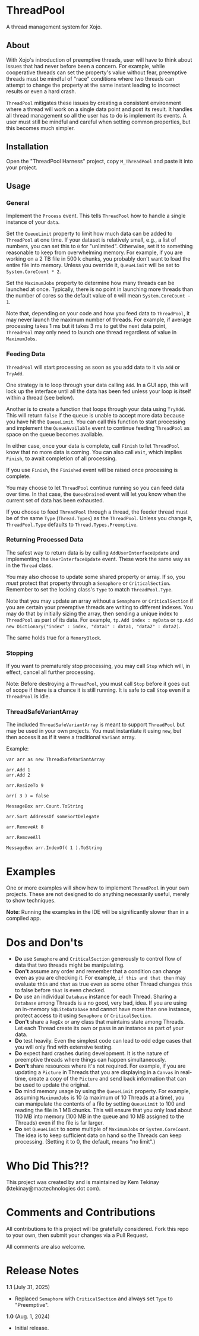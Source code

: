 # ThreadPool

A thread management system for Xojo.

## About

With Xojo's introduction of preemptive threads, user will have to think about issues that had never before been a concern. For example, while cooperative threads can set the property's value without fear, preemptive threads must be mindful of "race" conditions where two threads can attempt to change the property at the same instant leading to incorrect results or even a hard crash.

`ThreadPool` mitigates these issues by creating a consistent environment where a thread will work on a single data point and post its result. It handles all thread management so all the user has to do is implement its events. A user must still be mindful and careful when setting common properties, but this becomes much simpler.

## Installation

Open the "ThreadPool Harness" project, copy `M_ThreadPool` and paste it into your project.

## Usage

### General

Implement the `Process` event. This tells `ThreadPool` how to handle a single instance of your `data`.

Set the `QueueLimit` property to limit how much data can be added to `ThreadPool` at one time. If your dataset is relatively small, e.g., a list of numbers, you can set this to `0` for "unlimited". Otherwise, set it to something reasonable to keep from overwhelming memory. For example, if you are working on a 2 TB file in 500 k chunks, you probably don't want to load the entire file into memory. Unless you override it, `QueueLimit` will be set to `System.CoreCount * 2`.

Set the `MaximumJobs` property to determine how many threads can be launched at once. Typically, there is no point in launching more threads than the number of cores so the default value of `0` will mean `System.CoreCount - 1`.

Note that, depending on your code and how you feed data to `ThreadPool`, it may never launch the maximum number of threads. For example, if average processing takes 1 ms but it takes 3 ms to get the next data point, `ThreadPool` may only need to launch one thread regardless of value in `MaximumJobs`.

### Feeding Data

`ThreadPool` will start processing as soon as you add data to it via `Add` or `TryAdd`.

One strategy is to loop through your data calling `Add`. In a GUI app, this will lock up the interface until all the data has been fed unless your loop is itself within a thread (see below).

Another is to create a function that loops through your data using `TryAdd`. This will return `false` if the queue is unable to accept more data because you have hit the `QueueLimit`. You can call this function to start processing and implement the `QueueAvailable` event to continue feeding `ThreadPool` as space on the queue becomes available.

In either case, once your data is complete, call `Finish` to let `ThreadPool` know that no more data is coming. You can also call `Wait`, which implies `Finish`, to await completion of all processing.

If you use `Finish`, the `Finished` event will be raised once processing is complete.

You may choose to let `ThreadPool` continue running so you can feed data over time. In that case, the `QueueDrained` event will let you know when the current set of data has been exhausted.

If you choose to feed `ThreadPool` through a thread, the feeder thread must be of the same `Type` (`Thread.Types`) as the `ThreadPool`. Unless you change it, `ThreadPool.Type` defaults to `Thread.Types.Preemptive`.


### Returning Processed Data

The safest way to return data is by calling `AddUserInterfaceUpdate` and implementing the `UserInterfaceUpdate` event. These work the same way as in the `Thread` class.

You may also choose to update some shared property or array. If so, you _must_ protect that property through a `Semaphore` or `CriticalSection`. Remember to set the locking class's `Type` to match `ThreadPool.Type`.

Note that you may update an array without a `Semaphore` or `CriticalSection` if you are certain your preemptive threads are writing to different indexes. You may do that by initially sizing the array, then sending a unique index to `ThreadPool` as part of its data. For example, `tp.Add index : myData` or `tp.Add new Dictionary("index" : index, "data1" : data1, "data2" : data2)`.

The same holds true for a `MemoryBlock`.

### Stopping

If you want to prematurely stop processing, you may call `Stop` which will, in effect, cancel all further processing.

Note: Before destroying a `ThreadPool`, you must call `Stop` before it goes out of scope if there is a chance it is still running. It is safe to call `Stop` even if a `ThreadPool` is idle.

### ThreadSafeVariantArray

The included `ThreadSafeVariantArray` is meant to support `ThreadPool` but may be used in your own projects. You must instantiate it using `new`, but then access it as if it were a traditional `Variant` array.

Example:

```
var arr as new ThreadSafeVariantArray

arr.Add 1
arr.Add 2

arr.ResizeTo 9

arr( 3 ) = false

MessageBox arr.Count.ToString

arr.Sort AddressOf someSortDelegate

arr.RemoveAt 8

arr.RemoveAll

MessageBox arr.IndexOf( 1 ).ToString
```

# Examples

One or more examples will show how to implement `ThreadPool` in your own projects. These are not designed to do anything necessarily useful, merely to show techniques.

**Note**: Running the examples in the IDE will be significantly slower than in a compiled app.

# Dos and Don'ts

- **Do** use `Semaphore` and `CriticalSection` generously to control flow of data that two threads might be manipulating.
- **Don't** assume any order and remember that a condition can change even as you are checking it. For example, `if this and that then` may evaluate `this` and `that` as true even as some other Thread changes `this` to false before `that` is even checked.
- **Do** use an individual `Database` instance for each Thread. Sharing a `Database` among Threads is a no good, very bad, idea. If you are using an in-memory `SQLiteDatabase` and cannot have more than one instance, protect access to it using `Semaphore` or `CriticalSection`.
- **Don't** share a `RegEx` or any class that maintains state among Threads. Let each Thread create its own or pass in an instance as part of your data.
- **Do** test heavily. Even the simplest code can lead to odd edge cases that you will only find with extensive testing.
- **Do** expect hard crashes during development. It is the nature of preemptive threads where things can happen simultaneously.
- **Don't** share resources where it's not required. For example, if you are updating a `Picture` in Threads that you are displaying in a `Canvas` in real-time, create a copy of the `Picture` and send back information that can be used to update the original.
- **Do** mind memory usage by using the `QueueLimit` property. For example, assuming `MaximumJobs` is 10 (a maximum of 10 Threads at a time), you can manipulate the contents of a file by setting `QueueLimit` to 100 and reading the file in 1 MB chunks. This will ensure that you only load about 110 MB into memory (100 MB in the queue and 10 MB assigned to the Threads) even if the file is far larger.
- **Do** set `QueueLimit` to some multiple of `MaximumJobs` or `System.CoreCount`. The idea is to keep sufficient data on hand so the Threads can keep processing. (Setting it to 0, the default, means "no limit".)

# Who Did This?!?

This project was created by and is maintained by Kem Tekinay (ktekinay@mactechnologies dot com).

# Comments and Contributions

All contributions to this project will be gratefully considered. Fork this repo to your own, then submit your changes via a Pull Request.

All comments are also welcome.

# Release Notes

**1.1** (July 31, 2025)

  - Replaced `Semaphore` with `CriticalSection` and always set `Type` to "Preemptive".

**1.0** (Aug. 1, 2024)

  - Initial release.

